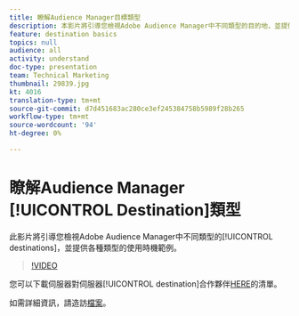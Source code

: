 ```yaml
---
title: 瞭解Audience Manager目標類型
description: 本影片將引導您檢視Adobe Audience Manager中不同類型的目的地，並提供各目的地的使用時機範例。
feature: destination basics
topics: null
audience: all
activity: understand
doc-type: presentation
team: Technical Marketing
thumbnail: 29839.jpg
kt: 4016
translation-type: tm+mt
source-git-commit: d7d451683ac280ce3ef245384758b5989f28b265
workflow-type: tm+mt
source-wordcount: '94'
ht-degree: 0%

---
```



# 瞭解Audience Manager [!UICONTROL Destination]類型

此影片將引導您檢視Adobe Audience Manager中不同類型的[!UICONTROL destinations]，並提供各種類型的使用時機範例。

>[!VIDEO](https://video.tv.adobe.com/v/29839/?quality=12)

您可以下載伺服器對伺服器[!UICONTROL destination]合作夥伴[HERE](https://docs.adobe.com/help/en/audience-manager/user-guide/overview/gdpr/assets/AAM-Partners-October2019.xlsx)的清單。

如需詳細資訊，請造訪[檔案](https://docs.adobe.com/content/help/en/audience-manager/user-guide/features/destinations/destinations.html)。

